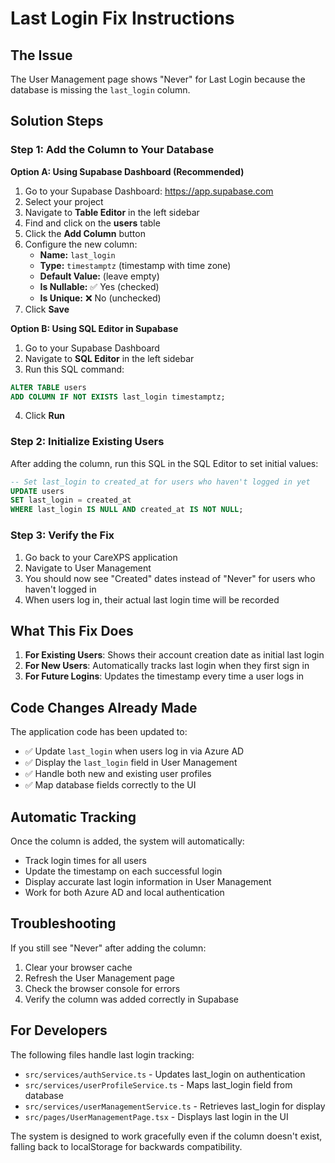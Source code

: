 # Last Login Fix Instructions

## The Issue
The User Management page shows "Never" for Last Login because the database is missing the `last_login` column.

## Solution Steps

### Step 1: Add the Column to Your Database

**Option A: Using Supabase Dashboard (Recommended)**
1. Go to your Supabase Dashboard: https://app.supabase.com
2. Select your project
3. Navigate to **Table Editor** in the left sidebar
4. Find and click on the **users** table
5. Click the **Add Column** button
6. Configure the new column:
   - **Name:** `last_login`
   - **Type:** `timestamptz` (timestamp with time zone)
   - **Default Value:** (leave empty)
   - **Is Nullable:** ✅ Yes (checked)
   - **Is Unique:** ❌ No (unchecked)
7. Click **Save**

**Option B: Using SQL Editor in Supabase**
1. Go to your Supabase Dashboard
2. Navigate to **SQL Editor** in the left sidebar
3. Run this SQL command:
```sql
ALTER TABLE users
ADD COLUMN IF NOT EXISTS last_login timestamptz;
```
4. Click **Run**

### Step 2: Initialize Existing Users
After adding the column, run this SQL in the SQL Editor to set initial values:
```sql
-- Set last_login to created_at for users who haven't logged in yet
UPDATE users
SET last_login = created_at
WHERE last_login IS NULL AND created_at IS NOT NULL;
```

### Step 3: Verify the Fix
1. Go back to your CareXPS application
2. Navigate to User Management
3. You should now see "Created" dates instead of "Never" for users who haven't logged in
4. When users log in, their actual last login time will be recorded

## What This Fix Does

1. **For Existing Users**: Shows their account creation date as initial last login
2. **For New Users**: Automatically tracks last login when they first sign in
3. **For Future Logins**: Updates the timestamp every time a user logs in

## Code Changes Already Made

The application code has been updated to:
- ✅ Update `last_login` when users log in via Azure AD
- ✅ Display the `last_login` field in User Management
- ✅ Handle both new and existing user profiles
- ✅ Map database fields correctly to the UI

## Automatic Tracking

Once the column is added, the system will automatically:
- Track login times for all users
- Update the timestamp on each successful login
- Display accurate last login information in User Management
- Work for both Azure AD and local authentication

## Troubleshooting

If you still see "Never" after adding the column:
1. Clear your browser cache
2. Refresh the User Management page
3. Check the browser console for errors
4. Verify the column was added correctly in Supabase

## For Developers

The following files handle last login tracking:
- `src/services/authService.ts` - Updates last_login on authentication
- `src/services/userProfileService.ts` - Maps last_login field from database
- `src/services/userManagementService.ts` - Retrieves last_login for display
- `src/pages/UserManagementPage.tsx` - Displays last login in the UI

The system is designed to work gracefully even if the column doesn't exist, falling back to localStorage for backwards compatibility.